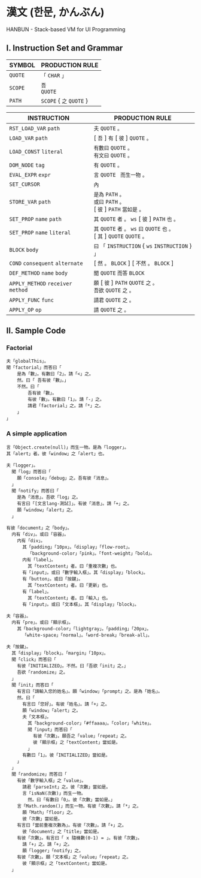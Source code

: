 # 漢文 (한문, かんぶん)
HANBUN - Stack-based VM for UI Programming

## I. Instruction Set and Grammar

| SYMBOL | PRODUCTION RULE           |
| ------ | -------------------- |
| `QUOTE`  | `「` `CHAR` `」`       |
| `SCOPE`  | `吾` <br> `QUOTE`      |
| `PATH`   | `SCOPE` { `之` `QUOTE` } |

| INSTRUCTION                      | PRODUCTION RULE                                                                   |
| -------------------------------- | ----------------------------------------------------------------------------- |
| `RST_LOAD_VAR` `path`              | `夫` `QUOTE` `。`                                                               |
| `LOAD_VAR` `path`                  | [ `吾` ] `有` [ `彼` ] `QUOTE` `。`                                             |
| `LOAD_CONST` `literal`             | `有數曰` `QUOTE` `。` <br> `有文曰` `QUOTE` `。`                                  |
| `DOM_NODE` `tag`                   | `有` `QUOTE` `。`                                                               |
| `EVAL_EXPR` `expr`                 | `言` `QUOTE` ` 而生一物` `。`                                                   |
| `SET_CURSOR`                       | `內`                                                                          |
| `STORE_VAR` `path`                 | `是為` `PATH` `。` <br> `或曰` `PATH` `。`<br> [ `彼` ] `PATH` `當如是` `。`          |
| `SET_PROP` `name` `path`           | `其` `QUOTE` `者` `。` `ws` [ `彼` ] `PATH` `也` `。`                             |
| `SET_PROP` `name` `literal`        | `其` `QUOTE` `者` `。` `ws` `曰` `QUOTE` `也` `。` <br> [ `其` ] `QUOTE` `QUOTE` `。` |
| `BLOCK` `body`                     | `曰` `「` `INSTRUCTION` { `ws` `INSTRUCTION` } `」`                               |
| `COND` `consequent` `alternate`    | [ `然` `。` `BLOCK` ] [ `不然` `。` `BLOCK` ]                                     |
| `DEF_METHOD` `name` `body`         | `聞` `QUOTE` `而答` `BLOCK`                                                       |
| `APPLY_METHOD` `receiver` `method` | `願` [ `彼` ] `PATH` `QUOTE` `之` `。` <br> `吾欲` `QUOTE` `之` `。`                |
| `APPLY_FUNC` `func`                | `請君` `QUOTE` `之` `。`                                                        |
| `APPLY_OP` `op`                    | `請` `QUOTE` `之` `。`                                                          |

## II. Sample Code

### Factorial

```
夫「globalThis」。
聞「factorial」而答曰「
    是為「數」。有數曰「2」。請「<」之。
    然。曰「 吾有彼「數」。」
    不然。曰「 
        吾有彼「數」。
        有彼「數」。有數曰「1」。請「-」之。
        請君「factorial」之。請「*」之。
    」
」
```
### A simple application

```
言「Object.create(null)」而生一物。是為「logger」。
其「alert」者。彼「window」之「alert」也。

夫「logger」。
  聞「log」而答曰「
    願「console」「debug」之。吾有彼「消息」。
  」
  聞「notify」而答曰「
    是為「消息」。吾欲「log」之。
    有言曰「[文言lang-測試]」。有彼「消息」。請「+」之。
    願「window」「alert」之。
  」

有彼「document」之「body」。
  内有「div」。或曰「容器」。
    内有「div」。
      其「padding」「10px」。「display」「flow-root」。
        「background-color」「pink」。「font-weight」「bold」。
      内有「label」。
        其「textContent」者。曰「重複次數」也。
      有「input」。或曰「數字輸入框」。其「display」「block」。
      有「button」。或曰「按鍵」。
        其「textContent」者。曰「更新」也。
      有「label」。
        其「textContent」者。曰「輸入」也。
      有「input」。或曰「文本框」。其「display」「block」。

夫「容器」。
  内有「pre」。或曰「顯示框」。
    其「background-color」「lightgray」。「padding」「20px」。
      「white-space」「normal」。「word-break」「break-all」。

夫「按鍵」。
  其「display」「block」。「margin」「10px」。
  聞「click」而答曰「
    有彼「INITIALIZED」。不然。曰「吾欲「init」之。」
    吾欲「randomize」之。
  」
  聞「init」而答曰「
    有言曰「請輸入您的姓名」。願「window」「prompt」之。是為「姓名」。
    然。曰「
      有言曰「您好」。有彼「姓名」。請「+」之。
      願「window」「alert」之。
      夫「文本框」。
        其「background-color」「#ffaaaa」。「color」「white」。
        聞「input」而答曰「
          有彼「次數」。願吾之「value」「repeat」之。
          彼「顯示框」之「textContent」當如是。
        」
      有數曰「1」。彼「INITIALIZED」當如是。
    」
  」
  聞「randomize」而答曰「
    有彼「數字輸入框」之「value」。
      請君「parseInt」之。彼「次數」當如是。
      言「isNaN(次數)」而生一物。
        然。曰「有數曰「0」。彼「次數」當如是。」
    言「Math.random()」而生一物。有彼「次數」。請「*」之。
      願「Math」「floor」之。
      彼「次數」當如是。
    有言曰「當前重複次數為」。有彼「次數」。請「+」之。
      彼「document」之「title」當如是。
    有彼「次數」。有言曰「 x 隨機數(0-1) = 」。有彼「次數」。
      請「+」之。請「+」之。
      願「logger」「notify」之。
    有彼「次數」。願「文本框」之「value」「repeat」之。
      彼「顯示框」之「textContent」當如是。
  」
```
